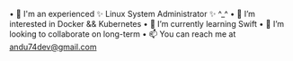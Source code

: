 • 👋 I'm an experienced ✨ Linux System Administrator ✨ ^_^
• 👀 I’m interested in Docker && Kubernetes
• 🌱 I’m currently learning Swift
• 💞️ I’m looking to collaborate on long-term
• 📫 You can reach me at andu74dev@gmail.com

<!---
andu74dev/andu74dev is a ✨ special ✨ repository because its `README.md` (this file) appears on your GitHub profile.
You can click the Preview link to take a look at your changes.
--->
